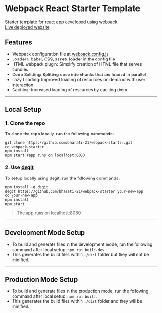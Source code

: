 # Webpack React Starter Template

Starter template for react app developed using webpack. <br />
[Live deployed website](https://bharati-21.github.io/webpack-starter) 

## Features
- Webpack configuration file at [webpack.config.js](https://github.com/bharati-21/webpack-starter/blob/main/webpack.config.js)
- Loaders: babel, CSS, assets loader in the config file
- HTML webpack plugin: Simplify creation of HTML file that serves bundles
- Code Splitting: Splitting code into chunks that are loaded in parallel
- Lazy Loading: Improved loading of resources on demand with user interaction
- Caching: Increased loading of resources by caching them

<hr />

## Local Setup

### 1. Clone the repo
To clone the repo locally, run the following commands:
```
git clone https://github.com/bharati-21/webpack-starter.git
cd webpack-starter
npm install
npm start #app runs on localhost:8080
```
### 2. Use [degit](https://github.com/Rich-Harris/degit)
To setup locally using degit, run the following commands:
```
npm install -g degit
degit https://github.com/bharati-21/webpack-starter your-new-app
cd your-new-app
npm install
npm start
```
> The app runs on localhost:8080

<hr />

## Development Mode Setup
- To build and generate files in the development mode, run the following command after local setup: `npm run build-dev`.
- This generates the build files within `./dist` folder but they will not be minified.

<hr />

## Production Mode Setup
- To build and generate files in the production mode, run the following command after local setup: `npm run build`.
- This generates the build files within `./dist` folder and they will be minified.
